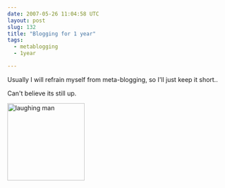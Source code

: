 ```yaml
---
date: 2007-05-26 11:04:58 UTC
layout: post
slug: 132
title: "Blogging for 1 year"
tags:
  - metablogging
  - 1year

---
```

<p>Usually I will refrain myself from meta-blogging, so I'll just keep it short..</p>

<p>Can't believe its still up.</p>

<img src="http://www.rooftopsolutions.nl/resources/images/posts/1year.gif" alt="laughing man" style="width: 175px" />
